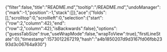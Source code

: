 {"filter":false,"title":"README.md","tooltip":"/README.md","undoManager":{"mark":-1,"position":-1,"stack":[]},"ace":{"folds":[],"scrolltop":0,"scrollleft":0,"selection":{"start":{"row":2,"column":42},"end":{"row":2,"column":42},"isBackwards":false},"options":{"guessTabSize":true,"useWrapMode":false,"wrapToView":true},"firstLineState":0},"timestamp":1573012267219,"hash":"a4b1850207d9d3167fd06fbb2393d3c06764a930"}